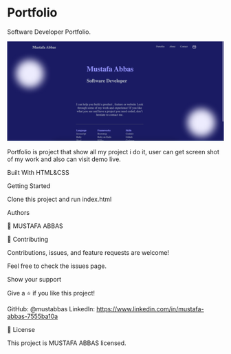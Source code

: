 # Portfolio
Software Developer Portfolio.

![GitHub Logo](./assets/img/ScreenShot.png)


Portfolio is project that show all my project i do it, user can get screen shot of my work and also can visit demo live.

Built With
HTML&CSS



Getting Started

Clone this project and run index.html 

Authors

👤 MUSTAFA ABBAS

🤝 Contributing

Contributions, issues, and feature requests are welcome!

Feel free to check the issues page.

Show your support

Give a ⭐️ if you like this project!

GitHub: @mustabbas
LinkedIn: https://www.linkedin.com/in/mustafa-abbas-7555ba10a


📝 License

This project is MUSTAFA ABBAS licensed.